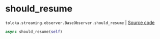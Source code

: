 # should_resume
`toloka.streaming.observer.BaseObserver.should_resume` | [Source code](https://github.com/Toloka/toloka-kit/blob/v1.1.0.post1/src/streaming/observer.py#L40)

```python
async should_resume(self)
```

